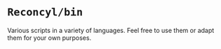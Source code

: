 # `Reconcyl/bin`

Various scripts in a variety of languages. Feel free to use them or adapt them for your own purposes.
